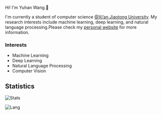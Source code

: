 
Hi! I'm Yuhan Wang.👋

I'm currently a student of computer science [@Xi’an Jiaotong University](http://www.xjtu.edu.cn). My research interests include machine learning, deep learning, and natural language processing.Please check my [personal website](https://yuhanwang.netlify.app) for more information.

### Interests 
- Machine Learning
- Deep Learning
- Natural Language Processing
- Computer Vision

<!--
## Programming Languages
- C/C++
- Python
- Java
- MATLAB
-->

## Statistics
![Stats](https://github-readme-stats.vercel.app/api?username=yuhan-W&hide=stars,prs&theme=vue)

![Lang](https://github-readme-stats.vercel.app/api/top-langs/?username=yuhan-W&hide=javascript&theme=vue&layout=compact)

<!--![Stats](https://github-readme-stats.vercel.app/api?username=yuhan-W)-->
